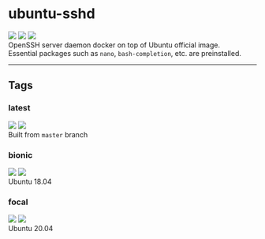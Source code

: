 # ubuntu-sshd
[![](https://img.shields.io/docker/pulls/hdavid0510/ubuntu-sshd?style=flat-square)](https://hub.docker.com/r/hdavid0510/ubuntu-sshd) [![](https://img.shields.io/docker/cloud/build/hdavid0510/ubuntu-sshd?style=flat-square)]() [![](https://img.shields.io/github/issues/hdavid0510/docker-ubuntu-sshd?style=flat-square)](https://github.com/hdavid0510/docker-ubuntu-sshd/issues)  
OpenSSH server daemon docker on top of Ubuntu official image.  
Essential packages such as `nano`, `bash-completion`, etc. are preinstalled.


---
## Tags

### latest
[![](https://img.shields.io/docker/v/hdavid0510/ubuntu-sshd/latest?style=flat-square)]() [![](https://img.shields.io/docker/image-size/hdavid0510/ubuntu-sshd/latest?style=flat-square)]()  
Built from `master` branch

### bionic  
[![](https://img.shields.io/docker/v/hdavid0510/ubuntu-sshd/bionic?style=flat-square)]() [![](https://img.shields.io/docker/image-size/hdavid0510/ubuntu-sshd/bionic?style=flat-square)]()  
Ubuntu 18.04

### focal  
[![](https://img.shields.io/docker/v/hdavid0510/ubuntu-sshd/focal?style=flat-square)]() [![](https://img.shields.io/docker/image-size/hdavid0510/ubuntu-sshd/focal?style=flat-square)]()  
Ubuntu 20.04